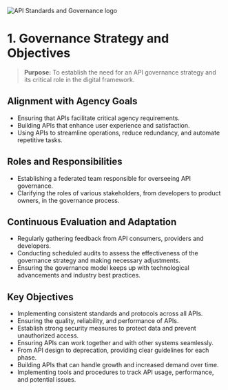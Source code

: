 <br></br>

![API Standards and Governance logo](../assets/logo+title.png ":size=250")

# 1. Governance Strategy and Objectives

> **Purpose:** To establish the need for an API governance strategy and its critical role in the digital framework.

## Alignment with Agency Goals

- Ensuring that APIs facilitate critical agency requirements.
- Building APIs that enhance user experience and satisfaction.
- Using APIs to streamline operations, reduce redundancy, and automate repetitive tasks.

## Roles and Responsibilities

- Establishing a federated team responsible for overseeing API governance.
- Clarifying the roles of various stakeholders, from developers to product owners, in the governance process.

## Continuous Evaluation and Adaptation

- Regularly gathering feedback from API consumers, providers and developers.
- Conducting scheduled audits to assess the effectiveness of the governance strategy and making necessary adjustments.
- Ensuring the governance model keeps up with technological advancements and industry best practices.

## Key Objectives

- Implementing consistent standards and protocols across all APIs.
- Ensuring the quality, reliability, and performance of APIs.
- Establish strong security measures to protect data and prevent unauthorized access.
- Ensuring APIs can work together and with other systems seamlessly.
- From API design to deprecation, providing clear guidelines for each phase.
- Building APIs that can handle growth and increased demand over time.
- Implementing tools and procedures to track API usage, performance, and potential issues.
